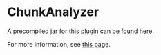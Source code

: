 # ChunkAnalyzer

A precompiled jar for this plugin can be found [here](https://meeples10.github.io/assets/ChunkAnalyzer-0.1.0-SNAPSHOT.jar).

For more information, see [this page](https://meeples10.github.io/resource-distribution.html).

